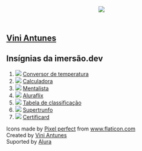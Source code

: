 <html>
    <head>
        <meta charset="utf-8"/>
        <title>Insígnias da imersão dev_ - Vinicius Antunes</title>
        <link rel="stylesheet" href="../css/aula10_certificard.css">
        <link rel="preconnect" href="https://fonts.gstatic.com">
        <link href="https://fonts.googleapis.com/css2?family=Roboto+Mono:ital,wght@0,100;0,200;0,300;0,400;0,500;0,600;0,700;1,100;1,200;1,300;1,400;1,500;1,600;1,700&display=swap" rel="stylesheet">
    </head>
    <body>
        <section>
            <header>
                <img src="https://unavatar.now.sh/github/ViniViniAntunes">
            </header>
            <h1><a href="https://github.com/ViniViniAntunes" target="_blank">Vini Antunes</a></h1>
            <div>
                <h2>Insígnias da imersão.dev</h2>
                <ol>
                    <li><img src="../images/thermometer.png"> <a href="../html/aula01_conversor_temperatura.html" alt="Conversor de temperatura" target="_blank">Conversor de temperatura</a></li>
                    <li><img src="../images/calculate.png"> <a href="../html/aula02_calculadora.html" alt="Calculadora" target="_blank">Calculadora</a></li>
                    <li><img src="../images/bulb_brain.png"> <a href="../html/aula03_mentalista.html" alt="Mentalista" target="_blank">Mentalista</a></li>
                    <li><img src="../images/movie.png"> <a href="../html/aula05_aluraflix.html" alt="Aluraflix" target="_blank">Aluraflix</a></li>
                    <li><img src="../images/ranking.png"> <a href="../html/aula06_tabela_de_classificacao.html" alt="Tabela de classificação" target="_blank">Tabela de classificação</a></li>
                    <li><img src="../images/playing-cards.png"> <a href="../html/aula09_super_trunfo.html" alt="Supertrunfo" target="_blank">Supertrunfo</a></li>
                    <li><img src="../images/diploma.png"> <a href="../html/aula10_certificard.html" alt="Certificard" target="_blank">Certificard</a></li>
                </ol>
            </div>
        </section>
        <footer>
            <div>Icons made by <a href="https://www.flaticon.com/authors/pixel-perfect" title="Pixel perfect">Pixel perfect</a> from <a href="https://www.flaticon.com/" title="Flaticon" target="_blank">www.flaticon.com</a></div>
            <div>Created by <a href="https://github.com/ViniViniAntunes" target="_blank">Vini Antunes</a></div>
            <div>Suported by <a href="https://www.alura.com.br" title="Alura" target="_blank">Alura</a></div>
        </footer>
    </body>
</html>
